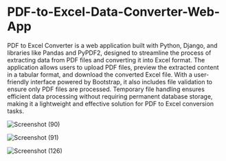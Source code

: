 # PDF-to-Excel-Data-Converter-Web-App
PDF to Excel Converter is a web application built with Python, Django, and libraries like Pandas and PyPDF2, designed to streamline the process of extracting data from PDF files and converting it into Excel format. The application allows users to upload PDF files, preview the extracted content in a tabular format, and download the converted Excel file. With a user-friendly interface powered by Bootstrap, it also includes file validation to ensure only PDF files are processed. Temporary file handling ensures efficient data processing without requiring permanent database storage, making it a lightweight and effective solution for PDF to Excel conversion tasks.

 ![Screenshot (90)](https://github.com/user-attachments/assets/09b3c708-4f3e-462c-88ed-96fc1e1b6665)

 ![Screenshot (91)](https://github.com/user-attachments/assets/c0eaec5d-2249-4dbe-9ee6-4468cde7d782)

 ![Screenshot (126)](https://github.com/user-attachments/assets/2c6a1b2a-f68e-4c41-a1ef-0cabff06aa55)


